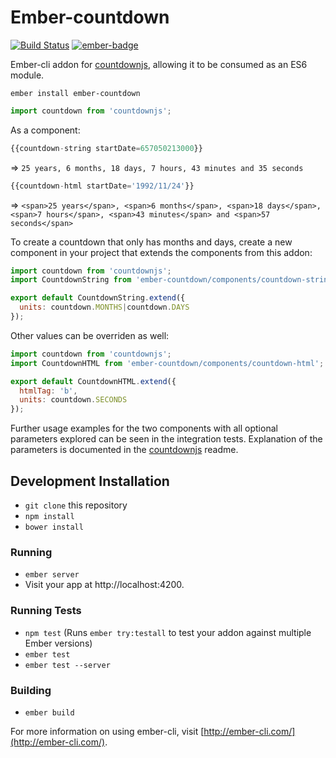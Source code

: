 # Ember-countdown
[![Build Status](https://travis-ci.org/andyklimczak/ember-countdown.svg?branch=master)](https://travis-ci.org/andyklimczak/ember-countdown)
[![ember-badge](http://embadge.io/v1/badge.svg?start=1.13.0)](http://embadge.io/)


Ember-cli addon for [countdownjs](https://github.com/mckamey/countdownjs), allowing it to be consumed as an ES6 module.

```shell
ember install ember-countdown
```
```javascript
import countdown from 'countdownjs';
```

As a component:
```javascript
{{countdown-string startDate=657050213000}}
```
=> ```25 years, 6 months, 18 days, 7 hours, 43 minutes and 35 seconds```

```javascript
{{countdown-html startDate='1992/11/24'}}
```
=> ```<span>25 years</span>, <span>6 months</span>, <span>18 days</span>, <span>7 hours</span>, <span>43 minutes</span> and <span>57 seconds</span>```

To create a countdown that only has months and days, create a new component in your project that extends the components from this addon:
```javascript
import countdown from 'countdownjs';
import CountdownString from 'ember-countdown/components/countdown-string';

export default CountdownString.extend({
  units: countdown.MONTHS|countdown.DAYS
});
```

Other values can be overriden as well:
```javascript
import countdown from 'countdownjs';
import CountdownHTML from 'ember-countdown/components/countdown-html';

export default CountdownHTML.extend({
  htmlTag: 'b',
  units: countdown.SECONDS
});
```

Further usage examples for the two components with all optional parameters explored can be seen in the integration tests. Explanation of the parameters is documented in the [countdownjs](https://github.com/mckamey/countdownjs) readme.

## Development Installation

* `git clone` this repository
* `npm install`
* `bower install`

### Running

* `ember server`
* Visit your app at http://localhost:4200.

### Running Tests

* `npm test` (Runs `ember try:testall` to test your addon against multiple Ember versions)
* `ember test`
* `ember test --server`

### Building

* `ember build`

For more information on using ember-cli, visit [http://ember-cli.com/](http://ember-cli.com/).
